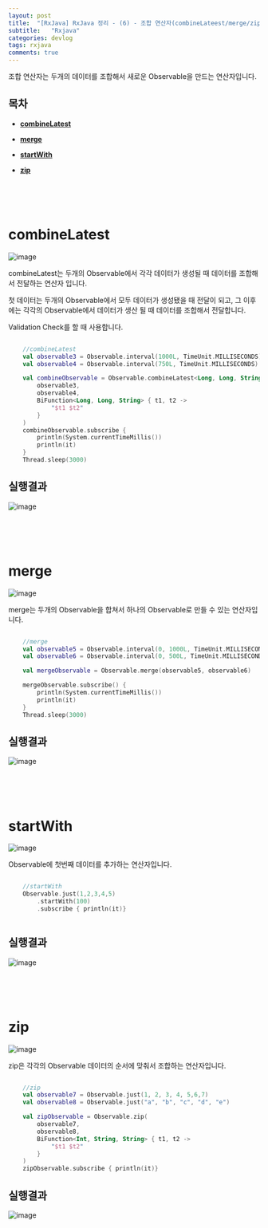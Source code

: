 ```yaml
---
layout: post
title:  "[RxJava] RxJava 정리 - (6) - 조합 연산자(combineLateest/merge/zip/startWith)"
subtitle:   "Rxjava"
categories: devlog
tags: rxjava
comments: true
---
```


조합 연산자는 두개의 데이터를 조합해서 새로운 Observable을 만드는 연산자입니다.

## 목차

* [**combineLatest**](#combinelatest)

*  [**merge**](#merge)

* [**startWith**](#startwith)

* [**zip**](#zip)

<br/><br/><br/>

# combineLatest

![image](https://user-images.githubusercontent.com/43161981/84876241-f98a7980-b0c1-11ea-80b4-a60feb43b812.png)


combineLatest는 두개의 Observable에서 각각 데이터가 생성될 때 데이터를 조합해서 전달하는 연산자 입니다.

첫 데이터는 두개의 Observable에서 모두 데이터가 생성됐을 때 전달이 되고, 그 이후에는 각각의 Observable에서 데이터가 생산 될 때 데이터를 조합해서 전달합니다.

Validation Check를 할 때 사용합니다.


```kotlin

    //combineLatest
    val observable3 = Observable.interval(1000L, TimeUnit.MILLISECONDS)
    val observable4 = Observable.interval(750L, TimeUnit.MILLISECONDS)

    val combineObservable = Observable.combineLatest<Long, Long, String> (
        observable3,
        observable4,
        BiFunction<Long, Long, String> { t1, t2 ->
            "$t1 $t2"
        }
    )
    combineObservable.subscribe {
        println(System.currentTimeMillis())
        println(it)
    }
    Thread.sleep(3000)

```


## 실행결과

![image](https://user-images.githubusercontent.com/43161981/84876799-9b11cb00-b0c2-11ea-8d7e-b2a03b124b8b.png)

<br/><br/><br/>

# merge

![image](https://user-images.githubusercontent.com/43161981/84876261-fe4f2d80-b0c1-11ea-94d0-9d385a960749.png)


merge는 두개의 Observable을 합쳐서 하나의 Observable로 만들 수 있는 연산자입니다.



```kotlin

    //merge
    val observable5 = Observable.interval(0, 1000L, TimeUnit.MILLISECONDS).map {"Observable 1 -> $it"}
    val observable6 = Observable.interval(0, 500L, TimeUnit.MILLISECONDS).map {"Observable 2 -> $it"}

    val mergeObservable = Observable.merge(observable5, observable6)

    mergeObservable.subscribe() {
        println(System.currentTimeMillis())
        println(it)
    }
    Thread.sleep(3000)

```

## 실행결과

![image](https://user-images.githubusercontent.com/43161981/84877134-09568d80-b0c3-11ea-914e-8fec1e037bb5.png)


<br/><br/><br/>

# startWith

![image](https://user-images.githubusercontent.com/43161981/84876290-05763b80-b0c2-11ea-8754-3396621803d5.png)

Observable에 첫번째 데이터를 추가하는 연산자입니다.


```kotlin

    //startWith
    Observable.just(1,2,3,4,5)
        .startWith(100)
        .subscribe { println(it)}



```


## 실행결과

![image](https://user-images.githubusercontent.com/43161981/84877532-97cb0f00-b0c3-11ea-8b52-63670efe2217.png)


<br/><br/><br/>

# zip

![image](https://user-images.githubusercontent.com/43161981/84876316-0ad38600-b0c2-11ea-9593-26809f833914.png)

zip은 각각의 Observable 데이터의 순서에 맞춰서 조합하는 연산자입니다.


```kotlin

    //zip
    val observable7 = Observable.just(1, 2, 3, 4, 5,6,7)
    val observable8 = Observable.just("a", "b", "c", "d", "e")

    val zipObservable = Observable.zip(
        observable7,
        observable8,
        BiFunction<Int, String, String> { t1, t2 ->
            "$t1 $t2"
        }
    )
    zipObservable.subscribe { println(it)}

```

## 실행결과

![image](https://user-images.githubusercontent.com/43161981/84878978-926ec400-b0c5-11ea-8182-597c303b0a8d.png)
